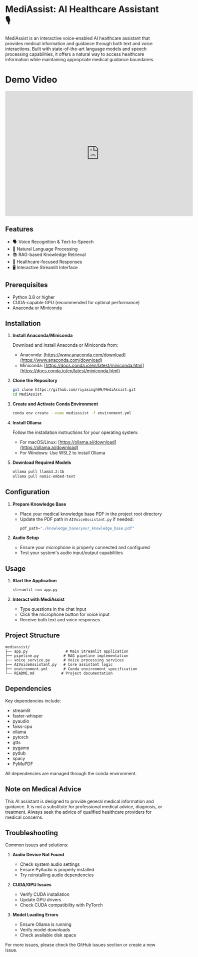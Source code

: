 # MediAssist: AI Healthcare Assistant 🎙️

MediAssist is an interactive voice-enabled AI healthcare assistant that provides medical information and guidance through both text and voice interactions. Built with state-of-the-art language models and speech processing capabilities, it offers a natural way to access healthcare information while maintaining appropriate medical guidance boundaries.

# Demo Video
<iframe width="600" height="400" src="https://www.youtube.com/embed/v=Sm_FbKgP8Wg" frameborder="0" allowfullscreen></iframe>

## Features

- 🗣️ Voice Recognition & Text-to-Speech
- 💬 Natural Language Processing
- 📚 RAG-based Knowledge Retrieval
- 🏥 Healthcare-focused Responses
- 🖥️ Interactive Streamlit Interface

## Prerequisites

- Python 3.8 or higher
- CUDA-capable GPU (recommended for optimal performance)
- Anaconda or Miniconda

## Installation

1. **Install Anaconda/Miniconda**

   Download and install Anaconda or Miniconda from:

   - Anaconda: [https://www.anaconda.com/download](https://www.anaconda.com/download)
   - Miniconda: [https://docs.conda.io/en/latest/miniconda.html](https://docs.conda.io/en/latest/miniconda.html)

2. **Clone the Repository**

   ```bash
   git clone https://github.com/riyasingh99/MediAssist.git
   cd MediAssist
   ```

3. **Create and Activate Conda Environment**

   ```bash
   conda env create --name mediassist -f environment.yml
   ```

4. **Install Ollama**

   Follow the installation instructions for your operating system:

   - For macOS/Linux: [https://ollama.ai/download](https://ollama.ai/download)
   - For Windows: Use WSL2 to install Ollama

5. **Download Required Models**
   ```bash
   ollama pull llama3.2:1b
   ollama pull nomic-embed-text
   ```

## Configuration

1. **Prepare Knowledge Base**

   - Place your medical knowledge base PDF in the project root directory
   - Update the PDF path in `AIVoiceAssistant.py` if needed:
     ```python
     pdf_path="./knowledge_base/your_knowledge_base.pdf"
     ```

2. **Audio Setup**
   - Ensure your microphone is properly connected and configured
   - Test your system's audio input/output capabilities

## Usage

1. **Start the Application**

   ```bash
   streamlit run app.py
   ```

2. **Interact with MediAssist**
   - Type questions in the chat input
   - Click the microphone button for voice input
   - Receive both text and voice responses

## Project Structure

```
mediassist/
├── app.py                 # Main Streamlit application
├── pipeline.py           # RAG pipeline implementation
├── voice_service.py      # Voice processing services
├── AIVoiceAssistant.py   # Core assistant logic
├── environment.yml       # Conda environment specification
└── README.md            # Project documentation
```

## Dependencies

Key dependencies include:

- streamlit
- faster-whisper
- pyaudio
- faiss-cpu
- ollama
- pytorch
- gtts
- pygame
- pydub
- spacy
- PyMuPDF

All dependencies are managed through the conda environment.

## Note on Medical Advice

This AI assistant is designed to provide general medical information and guidance. It is not a substitute for professional medical advice, diagnosis, or treatment. Always seek the advice of qualified healthcare providers for medical concerns.

## Troubleshooting

Common issues and solutions:

1. **Audio Device Not Found**

   - Check system audio settings
   - Ensure PyAudio is properly installed
   - Try reinstalling audio dependencies

2. **CUDA/GPU Issues**

   - Verify CUDA installation
   - Update GPU drivers
   - Check CUDA compatibility with PyTorch

3. **Model Loading Errors**
   - Ensure Ollama is running
   - Verify model downloads
   - Check available disk space

For more issues, please check the GitHub issues section or create a new issue.
